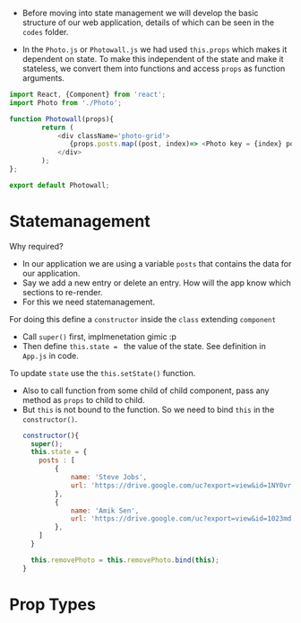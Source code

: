 - Before moving into state management we will develop the basic structure of our web application, details of which can be seen in the `codes` folder. 


- In the `Photo.js` or `Photowall.js` we had used `this.props` which makes it dependent on state. To make this independent of the state and make it stateless, we convert them into functions and access `props` as function arguments.

```js
import React, {Component} from 'react';
import Photo from './Photo';

function Photowall(props){
        return (
            <div className='photo-grid'>
               {props.posts.map((post, index)=> <Photo key = {index} post = {post}/>)}
            </div>
        );
};

export default Photowall;
```

# Statemanagement

Why required? 
- In our application we are using a variable `posts` that contains the data for our application.
- Say we add a new entry or delete an entry. How will the app know which sections to re-render.
- For this we need statemanagement. 

For doing this define a `constructor` inside the `class` extending `component` 
- Call `super()` first, implmenetation gimic :p 
- Then define `this.state = ` the value of the state. See definition in `App.js` in code. 

To update `state` use the `this.setState()` function.

- Also to call function from some child of child component, pass any method as `props` to child to child.
- But `this` is not bound to the function. So we need to bind `this` in the `constructor()`. 
  ```js
  constructor(){
    super();
    this.state = {
      posts : [
          {
              name: 'Steve Jobs', 
              url: 'https://drive.google.com/uc?export=view&id=1NY0vrn7GzlYHlKk7Rynlz21ee1Q_zGYc'
          },
          {
              name: 'Amik Sen',
              url: 'https://drive.google.com/uc?export=view&id=1023md3ZN9dy--aeSgTKXWTsHFp2u8Dgz'
          },
      ]
    }

    this.removePhoto = this.removePhoto.bind(this);
  }
  ```
# Prop Types
